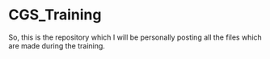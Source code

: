 # CGS_Training

So, this is the repository which I will be personally posting all the files which are made during the training.
